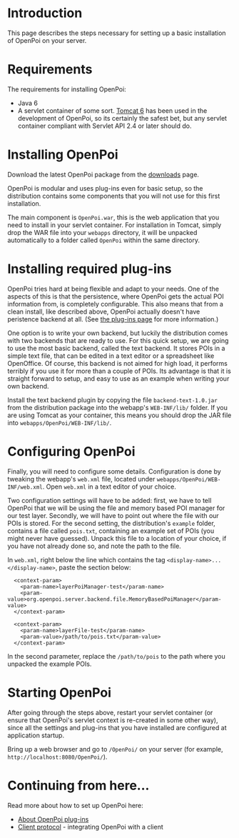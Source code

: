 # Introduction #

This page describes the steps necessary for setting up a basic installation of OpenPoi on your server.


# Requirements #

The requirements for installing OpenPoi:
  * Java 6
  * A servlet container of some sort. [Tomcat 6](http://tomcat.apache.org/download-60.cgi) has been used in the development of OpenPoi, so its certainly the safest bet, but any servlet container compliant with Servlet API 2.4 or later should do.

# Installing OpenPoi #

Download the latest OpenPoi package from the [downloads](http://code.google.com/p/open-poi/downloads/list) page.

OpenPoi is modular and uses plug-ins even for basic setup, so the distribution contains some components that you will not use for this first installation.

The main component is `OpenPoi.war`, this is the web application that you need to install in your servlet container. For installation in Tomcat, simply drop the WAR file into your `webapps` directory, it will be unpacked automatically to a folder called `OpenPoi` within the same directory.

# Installing required plug-ins #

OpenPoi tries hard at being flexible and adapt to your needs. One of the aspects of this is that the persistence, where OpenPoi gets the actual POI information from, is completely configurable. This also means that from a clean install, like described above, OpenPoi actually doesn't have peristence backend at all. (See [the plug-ins page](PlugIns.md) for more information.)

One option is to write your own backend, but luckily the distribution comes with two backends that are ready to use. For this quick setup, we are going to use the most basic backend, called the text backend. It stores POIs in a simple text file, that can be edited in a text editor or a spreadsheet like OpenOffice. Of course, this backend is not aimed for high load, it performs terribly if you use it for more than a couple of POIs. Its advantage is that it is straight forward to setup, and easy to use as an example when writing your own backend.

Install the text backend plugin by copying the file `backend-text-1.0.jar` from the distribution package into the webapp's `WEB-INF/lib/` folder. If you are using Tomcat as your container, this means you should drop the JAR file into `webapps/OpenPoi/WEB-INF/lib/`.

# Configuring OpenPoi #

Finally, you will need to configure some details. Configuration is done by tweaking the webapp's `web.xml` file, located under `webapps/OpenPoi/WEB-INF/web.xml`. Open `web.xml` in a text editor of your choice.

Two configuration settings will have to be added: first, we have to tell OpenPoi that we will be using the file and memory based POI manager for our test layer. Secondly, we will have to point out where the file with our POIs is stored. For the second setting, the distribution's `example` folder, contains a file called `pois.txt`, containing an example set of POIs (you might never have guessed). Unpack this file to a location of your choice, if you have not already done so, and note the path to the file.

In `web.xml`, right below the line which contains the tag `<display-name>...</display-name>`, paste the section below:

```
  <context-param>
  	<param-name>layerPoiManager-test</param-name>
  	<param-value>org.openpoi.server.backend.file.MemoryBasedPoiManager</param-value>
  </context-param>

  <context-param>
  	<param-name>layerFile-test</param-name>
  	<param-value>/path/to/pois.txt</param-value>
  </context-param>
```

In the second parameter, replace the `/path/to/pois` to the path where you unpacked the example POIs.

# Starting OpenPoi #

After going through the steps above, restart your servlet container (or ensure that OpenPoi's servlet context is re-created in some other way), since all the settings and plug-ins that you have installed are configured at application startup.

Bring up a web browser and go to `/OpenPoi/` on your server (for example, `http://localhost:8080/OpenPoi/`).

# Continuing from here... #
Read more about how to set up OpenPoi here:
  * [About OpenPoi plug-ins](PlugIns.md)
  * [Client protocol](ClientProtocol.md) - integrating OpenPoi with a client